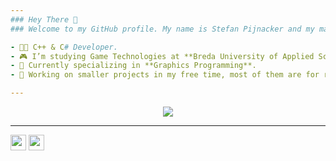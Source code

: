 ```yaml
---
### Hey There 👋
### Welcome to my GitHub profile. My name is Stefan Pijnacker and my main occupation is **Game Development/Programming**.

- 👨‍💻 C++ & C# Developer.
- 🎮 I’m studying Game Technologies at **Breda University of Applied Sciences**.
- 🔭 Currently specializing in **Graphics Programming**. 
- 💫 Working on smaller projects in my free time, most of them are for research, they can be found among my public repositories.

---
```


<p align="center">
  <a href="https://git.io/streak-stats"><img src="https://streak-stats.demolab.com?user=stefanpgd&theme=highcontrast&hide_border=false&border_radius=20"/></a>
</p>

---
<p><a href="https://twitter.com/StefanPijnacker"><img src="https://img.shields.io/badge/twitter-%231DA1F2.svg?&style=for-the-badge&logo=twitter&logoColor=white" height=25></a> <a href="https://www.linkedin.com/in/stefan-pijnacker-6b506a194/"><img src="https://img.shields.io/badge/linkedin-%230077B5.svg?&style=for-the-badge&logo=linkedin&logoColor=white" height=25></a>
